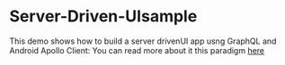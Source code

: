# Server-Driven-UIsample

This demo shows how to build a server drivenUI app usng GraphQL and Android Apollo Client:
You can read more about it this paradigm [here](https://docs.google.com/document/d/1CqO2wCCdi0Vs2ONZDPxXUjD8lXyAMxsZaXpxoe-EWGc/edit) 
